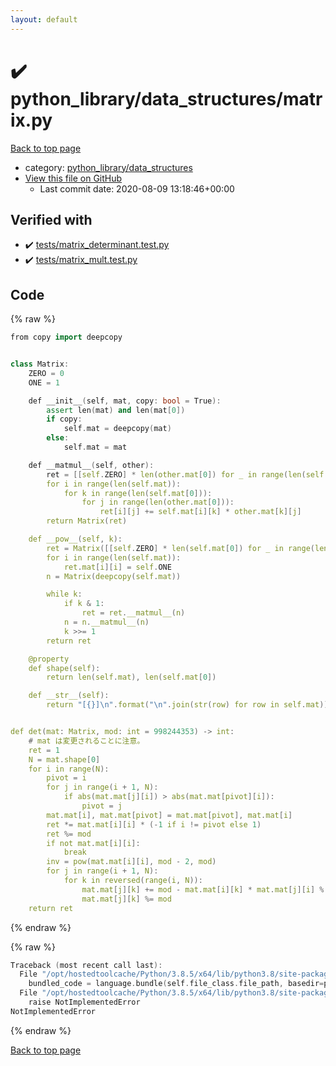 ```yaml
---
layout: default
---
```


<!-- mathjax config similar to math.stackexchange -->
<script type="text/javascript" async
  src="https://cdnjs.cloudflare.com/ajax/libs/mathjax/2.7.5/MathJax.js?config=TeX-MML-AM_CHTML">
</script>
<script type="text/x-mathjax-config">
  MathJax.Hub.Config({
    TeX: { equationNumbers: { autoNumber: "AMS" }},
    tex2jax: {
      inlineMath: [ ['$','$'] ],
      processEscapes: true
    },
    "HTML-CSS": { matchFontHeight: false },
    displayAlign: "left",
    displayIndent: "2em"
  });
</script>

<script type="text/javascript" src="https://cdnjs.cloudflare.com/ajax/libs/jquery/3.4.1/jquery.min.js"></script>
<script src="https://cdn.jsdelivr.net/npm/jquery-balloon-js@1.1.2/jquery.balloon.min.js" integrity="sha256-ZEYs9VrgAeNuPvs15E39OsyOJaIkXEEt10fzxJ20+2I=" crossorigin="anonymous"></script>
<script type="text/javascript" src="../../../assets/js/copy-button.js"></script>
<link rel="stylesheet" href="../../../assets/css/copy-button.css" />


# :heavy_check_mark: python_library/data_structures/matrix.py

<a href="../../../index.html">Back to top page</a>

* category: <a href="../../../index.html#4f7277da04114aac533381a4614f94a3">python_library/data_structures</a>
* <a href="{{ site.github.repository_url }}/blob/master/python_library/data_structures/matrix.py">View this file on GitHub</a>
    - Last commit date: 2020-08-09 13:18:46+00:00




## Verified with

* :heavy_check_mark: <a href="../../../verify/tests/matrix_determinant.test.py.html">tests/matrix_determinant.test.py</a>
* :heavy_check_mark: <a href="../../../verify/tests/matrix_mult.test.py.html">tests/matrix_mult.test.py</a>


## Code

<a id="unbundled"></a>
{% raw %}
```cpp
from copy import deepcopy


class Matrix:
    ZERO = 0
    ONE = 1

    def __init__(self, mat, copy: bool = True):
        assert len(mat) and len(mat[0])
        if copy:
            self.mat = deepcopy(mat)
        else:
            self.mat = mat

    def __matmul__(self, other):
        ret = [[self.ZERO] * len(other.mat[0]) for _ in range(len(self.mat))]
        for i in range(len(self.mat)):
            for k in range(len(self.mat[0])):
                for j in range(len(other.mat[0])):
                    ret[i][j] += self.mat[i][k] * other.mat[k][j]
        return Matrix(ret)

    def __pow__(self, k):
        ret = Matrix([[self.ZERO] * len(self.mat[0]) for _ in range(len(self.mat))])
        for i in range(len(self.mat)):
            ret.mat[i][i] = self.ONE
        n = Matrix(deepcopy(self.mat))

        while k:
            if k & 1:
                ret = ret.__matmul__(n)
            n = n.__matmul__(n)
            k >>= 1
        return ret

    @property
    def shape(self):
        return len(self.mat), len(self.mat[0])

    def __str__(self):
        return "[{}]\n".format("\n".join(str(row) for row in self.mat))


def det(mat: Matrix, mod: int = 998244353) -> int:
    # mat は変更されることに注意。
    ret = 1
    N = mat.shape[0]
    for i in range(N):
        pivot = i
        for j in range(i + 1, N):
            if abs(mat.mat[j][i]) > abs(mat.mat[pivot][i]):
                pivot = j
        mat.mat[i], mat.mat[pivot] = mat.mat[pivot], mat.mat[i]
        ret *= mat.mat[i][i] * (-1 if i != pivot else 1)
        ret %= mod
        if not mat.mat[i][i]:
            break
        inv = pow(mat.mat[i][i], mod - 2, mod)
        for j in range(i + 1, N):
            for k in reversed(range(i, N)):
                mat.mat[j][k] += mod - mat.mat[i][k] * mat.mat[j][i] % mod * inv % mod
                mat.mat[j][k] %= mod
    return ret

```
{% endraw %}

<a id="bundled"></a>
{% raw %}
```cpp
Traceback (most recent call last):
  File "/opt/hostedtoolcache/Python/3.8.5/x64/lib/python3.8/site-packages/onlinejudge_verify/docs.py", line 349, in write_contents
    bundled_code = language.bundle(self.file_class.file_path, basedir=pathlib.Path.cwd())
  File "/opt/hostedtoolcache/Python/3.8.5/x64/lib/python3.8/site-packages/onlinejudge_verify/languages/python.py", line 67, in bundle
    raise NotImplementedError
NotImplementedError

```
{% endraw %}

<a href="../../../index.html">Back to top page</a>

